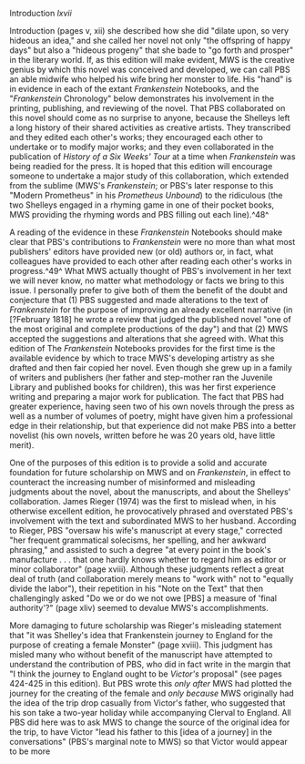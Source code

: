 Introduction *lxvii*

Introduction (pages v, xii) she described how she did "dilate upon, so
very hideous an idea," and she called her novel not only "the offspring
of happy days" but also a "hideous progeny" that she bade to "go forth
and prosper" in the literary world. If, as this edition will make
evident, MWS is the creative genius by which this novel was conceived
and developed, we can call PBS an able midwife who helped his wife bring
her monster to life. His "hand" is in evidence in each of the extant
*Frankenstein* Notebooks, and the "*Frankenstein* Chronology" below
demonstrates his involvement in the printing, publishing, and reviewing
of the novel. That PBS collaborated on this novel should come as no
surprise to anyone, because the Shelleys left a long history of their
shared activities as creative artists. They transcribed and they edited
each other's works; they encouraged each other to undertake or to modify
major works; and they even collaborated in the publication of *History
of a Six Weeks' Tour* at a time when *Frankenstein* was being readied
for the press. It is hoped that this edition will encourage someone to
undertake a major study of this collaboration, which extended from the
sublime (MWS's *Frankenstein*; or PBS's later response to this "Modern
Prometheus" in his *Prometheus Unbound*) to the ridiculous (the two
Shelleys engaged in a rhyming game in one of their pocket books, MWS
providing the rhyming words and PBS filling out each line).^48^

A reading of the evidence in these *Frankenstein* Notebooks should make
clear that PBS's contributions to *Frankenstein* were no more than what
most publishers' editors have provided new (or old) authors or, in fact,
what colleagues have provided to each other after reading each other's
works in progress.^49^ What MWS actually thought of PBS's involvement in
her text we will never know, no matter what methodology or facts we
bring to this issue. I personally prefer to give both of them the
benefit of the doubt and conjecture that (1) PBS suggested and made
alterations to the text of *Frankenstein* for the purpose of improving
an already excellent narrative (in [?February 1818] he wrote a review
that judged the published novel "one of the most original and complete
productions of the day") and that (2) MWS accepted the suggestions and
alterations that she agreed with. What this edition of The
*Frankenstein* Notebooks provides for the first time is the available
evidence by which to trace MWS's developing artistry as she drafted and
then fair copied her novel. Even though she grew up in a family of
writers and publishers (her father and step-mother ran the Juvenile
Library and published books for children), this was her first experience
writing and preparing a major work for publication. The fact that PBS
had greater experience, having seen two of his own novels through the
press as well as a number of volumes of poetry, might have given him a
professional edge in their relationship, but that experience did not
make PBS into a better novelist (his own novels, written before he was
20 years old, have little merit).

One of the purposes of this edition is to provide a solid and accurate
foundation for future scholarship on MWS and on *Frankenstein*, in
effect to counteract the increasing number of misinformed and misleading
judgments about the novel, about the manuscripts, and about the
Shelleys' collaboration. James Rieger (1974) was the first to mislead
when, in his otherwise excellent edition, he provocatively phrased and
overstated PBS's involvement with the text and subordinated MWS to her
husband. According to Rieger, PBS "oversaw his wife's manuscript at
every stage," corrected "her frequent grammatical solecisms, her
spelling, and her awkward phrasing," and assisted to such a degree "at
every point in the book's manufacture . . . that one hardly knows
whether to regard him as editor or minor collaborator" (page xviii).
Although these judgments reflect a great deal of truth (and
collaboration merely means to "work with" not to "equally divide the
labor"), their repetition in his "Note on the Text" that then
challengingly asked "Do we or do we not owe [PBS] a measure of 'final
authority'?" (page xliv) seemed to devalue MWS's accomplishments.

More damaging to future scholarship was Rieger's misleading statement
that "it was Shelley's idea that Frankenstein journey to England for the
purpose of creating a female Monster" (page xviii). This judgment has
misled many who without benefit of the manuscript have attempted to
understand the contribution of PBS, who did in fact write in the margin
that "I think the journey to England ought to be *Victor's* proposal"
(see pages 424-425 in this edition). But PBS wrote this *only after* MWS
had plotted the journey for the creating of the female and *only
because* MWS originally had the idea of the trip drop casually from
Victor's father, who suggested that his son take a two-year holiday
while accompanying Clerval to England. All PBS did here was to ask MWS
to change the source of the original idea for the trip, to have Victor
"lead his father to this [idea of a journey] in the conversations"
(PBS's marginal note to MWS) so that Victor would appear to be more


